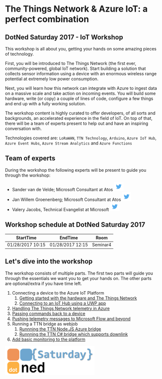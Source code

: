# The Things Network & Azure IoT: a perfect combination
## DotNed Saturday 2017 - IoT Workshop

This workshop is all about you, getting your hands on some amazing pieces of technology. 

First, you will be introduced to The Things Network (the first ever, community-powered, global IoT network). Start building a solution that collects sensor information using a device with an enormous wireless range potential at extremely low power consumption. 

Next, you will learn how this network can integrate with Azure to ingest data on a massive scale and take action on incoming events. You will build some hardware, write (or copy) a couple of lines of code, configure a few things and end up with a fully working solution. 

The workshop content is highly curated to offer developers, of all sorts and backgrounds, an accelerated experience in the field of IoT. On top of that, there will be a team of experts present to help out and have an inspiring conversation with.

Technologies covered are: `LoRaWAN`, `TTN Technology`, `Arduino`, `Azure IoT Hub`, `Azure Event Hubs`, `Azure Stream Analytics` and `Azure Functions`

## Team of experts

During the workshop the following experts will be present to guide you through the workshop:

- Sander van de Velde; Microsoft Consultant at Atos [ ![Twitter](img/social/twitter.png) ](https://twitter.com/svelde)
- Jan Willem Groenenberg; Microsoft Consultant at Atos [ ![Twitter](img/social/twitter.png) ](https://twitter.com/jeeweetje)
- Valery Jacobs, Technical Evangelist at Microsoft [ ![Twitter](img/social/twitter.png) ](https://twitter.com/valeryjacobs)

## Workshop schedule at DotNed Saturday 2017
| StartTime | EndTime |  Room  |
| --------- | ------- | ------ |
| 01/28/2017 10:15 | 01/28/2017 12:15 | Seminar4 |

## Let's dive into the workshop

The workshop consists of multiple parts. The first two parts will guide you through the essentials we want you to get your hands on. 
The other parts are optional/extra if you have time left.

1. Connecting a device to the Azure IoT Platform
    1. [Getting started with the hardware and The Things Network](TheThingsNetwork.md)
    2. [Connecting to an IoT Hub using a UWP app](UwpToIotHub.md)
2. [Handling The Things Network telemetry in Azure](Azure.md)
3. [Passing commands back to a device](Commands.md)
4. [Pushing telemetry messages to Microsoft Flow and beyond](Flow.md)
5. Running a TTN bridge as webjob
   1. [Runnning the TTN Node.JS Azure bridge](Webjob.md)
   1. [Runnning the TTN C# bridge which supports downlink](Webjob.md)
6. [Add basic monitoring to the platform](IoTPatformMonitoring.md)

![alt tag](img/logos/dotned-saturday.png)

